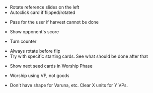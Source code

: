 + Rotate reference slides on the left
+ Autoclick card if flipped/rotated
- Pass for the user if harvest cannot be done
+ Show opponent's score
- Turn counter
+ Always rotate before flip
+ Try with specific starting cards. See what should be done after that
- Show next seed cards in Worship Phase
+ Worship using VP, not goods
- Don't have shape for Varuna, etc. Clear X units for Y VPs.

